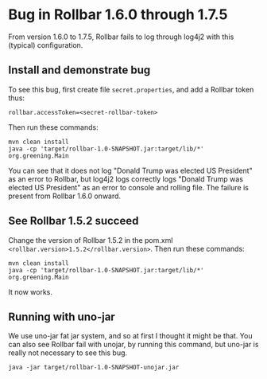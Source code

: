 # Bug in Rollbar 1.6.0 through 1.7.5

From version 1.6.0 to 1.7.5, Rollbar fails to log through log4j2 with this (typical) configuration.

## Install and demonstrate bug

To see this bug, first create file `secret.properties`, and add a Rollbar token thus:
```properties
rollbar.accessToken=<secret-rollbar-token>
```
Then run these commands:
```shell script
mvn clean install
java -cp 'target/rollbar-1.0-SNAPSHOT.jar:target/lib/*' org.greening.Main
```
You can see that it does not log "Donald Trump was elected US President" as an error to Rollbar, but log4j2 logs correctly logs "Donald Trump was elected US President" as an error to console and rolling file. The failure is present from Rollbar 1.6.0 onward.

## See Rollbar 1.5.2 succeed

Change the version of Rollbar 1.5.2 in the pom.xml `<rollbar.version>1.5.2</rollbar.version>`. Then run these commands:
```shell script
mvn clean install
java -cp 'target/rollbar-1.0-SNAPSHOT.jar:target/lib/*' org.greening.Main
```
It now works.

## Running with uno-jar

We use uno-jar fat jar system, and so at first I thought it might be that. You can also see Rollbar fail with unojar, by running this command, but uno-jar is really not necessary to see this bug.

```shell script
java -jar target/rollbar-1.0-SNAPSHOT-unojar.jar
```
